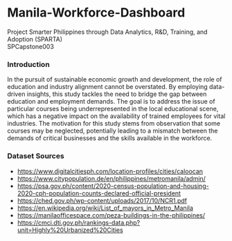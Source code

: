 # Manila-Workforce-Dashboard

Project Smarter Philippines through Data Analytics, R&D, Training, and Adoption (SPARTA) </br>
SPCapstone003 </br>


### Introduction

In the pursuit of sustainable economic growth and development, the role of education and industry alignment cannot be overstated. By employing data-driven insights, this study tackles the need to bridge the gap between education and employment demands. The goal is to address the issue of particular courses being underrepresented in the local educational scene, which has a negative impact on the availability of trained employees for vital industries. The motivation for this study stems from observation that some courses may be neglected, potentially leading to a mismatch between the demands of critical businesses and the skills available in the workforce.


### Dataset Sources
* https://www.digitalcitiesph.com/location-profiles/cities/caloocan
* https://www.citypopulation.de/en/philippines/metromanila/admin/
* https://psa.gov.ph/content/2020-census-population-and-housing-2020-cph-population-counts-declared-official-president
* https://ched.gov.ph/wp-content/uploads/2017/10/NCR1.pdf
* https://en.wikipedia.org/wiki/List_of_mayors_in_Metro_Manila
* https://manilaofficespace.com/peza-buildings-in-the-philippines/
* https://cmci.dti.gov.ph/rankings-data.php?unit=Highly%20Urbanized%20Cities
